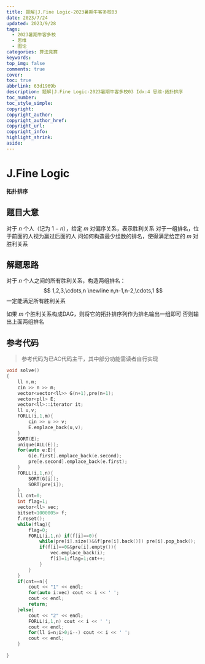 ```yaml
---
title: 题解|J.Fine Logic-2023暑期牛客多校03
date: 2023/7/24
updated: 2023/9/28
tags:
  - 2023暑期牛客多校
  - 思维
  - 图论
categories: 算法竞赛
keywords:
top_img: false
comments: true
cover:
toc: true
abbrlink: 63d1969b
description: 题解|J.Fine Logic-2023暑期牛客多校03 Idx:4 思维·拓扑排序
toc_number:
toc_style_simple:
copyright:
copyright_author:
copyright_author_href:
copyright_url:
copyright_info:
highlight_shrink:
aside:
---
```


# J.Fine Logic
**拓扑排序**
## 题目大意
对于 $n$ 个人（记为 $1-n$），给定 $m$ 对偏序关系，表示胜利关系
对于一组排名，位于前面的人视为赢过后面的人
问如何构造最少组数的排名，使得满足给定的 $m$ 对胜利关系

## 解题思路
对于 $n$ 个人之间的所有胜利关系，构造两组排名：
$$
1,2,3,\cdots,n \newline
n,n-1,n-2,\cdots,1
$$
一定能满足所有胜利关系

如果 $m$ 个胜利关系构成DAG，则将它的拓扑排序列作为排名输出一组即可
否则输出上面两组排名

## 参考代码
> 参考代码为已AC代码主干，其中部分功能需读者自行实现

```cpp
void solve()
{
    ll n,m;
    cin >> n >> m;
    vector<vector<ll>> G(n+1),pre(n+1);
    vector<pll> E;
    vector<ll>::iterator it;
    ll u,v;
    FORLL(i,1,m){
        cin >> u >> v;
        E.emplace_back(u,v);
    }
    SORT(E);
    unique(ALL(E));
    for(auto e:E){
        G[e.first].emplace_back(e.second);
        pre[e.second].emplace_back(e.first);
    }
    FORLL(i,1,n){
        SORT(G[i]);
        SORT(pre[i]);
    }
    ll cnt=0;
    int flag=1;
    vector<ll> vec;
    bitset<1000005> f;
    f.reset();
    while(flag){
        flag=0;
        FORLL(i,1,n) if(f[i]==0){
            while(pre[i].size()&&f[pre[i].back()]) pre[i].pop_back();
            if(f[i]==0&&pre[i].empty()){
                vec.emplace_back(i);
                f[i]=1;flag=1;cnt++;
            }
        }
    }
    if(cnt==n){
        cout << "1" << endl;
        for(auto i:vec) cout << i << ' ';
        cout << endl;
        return;
    }else{
        cout << "2" << endl;
        FORLL(i,1,n) cout << i << ' ';
        cout << endl;
        for(ll i=n;i>0;i--) cout << i << ' ';
        cout << endl;
    }
    
}
```